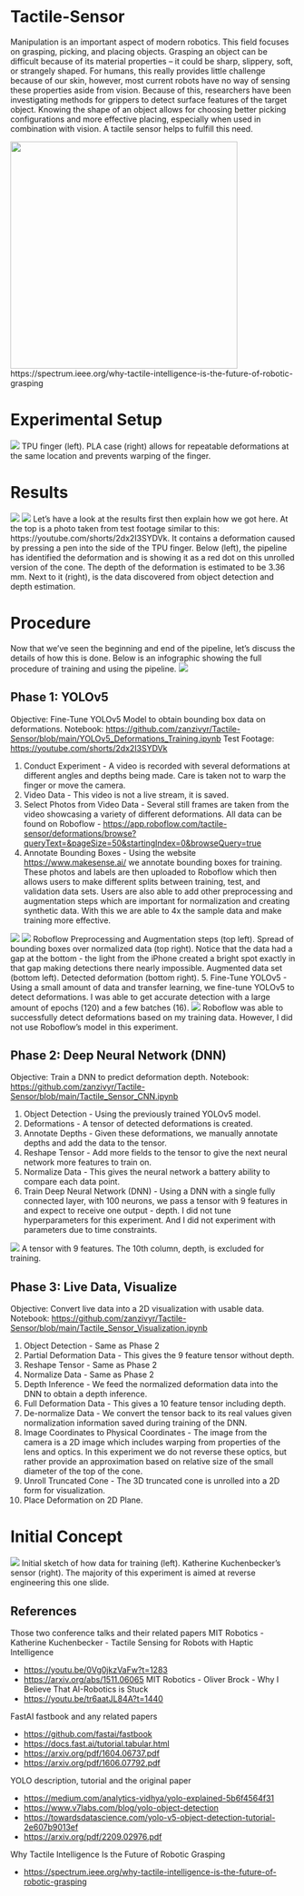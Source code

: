 # Tactile-Sensor
Manipulation is an important aspect of modern robotics. This field focuses on grasping, picking, and placing objects. Grasping an object can be difficult because of its material properties – it could be sharp, slippery, soft, or strangely shaped. For humans, this really provides little challenge because of our skin, however, most current robots have no way of sensing these properties aside from vision. Because of this, researchers have been investigating methods for grippers to detect surface features of the target object. Knowing the shape of an object allows for choosing better picking configurations and more effective placing, especially when used in combination with vision. A tactile sensor helps to fulfill this need.

<img src="https://github.com/zanzivyr/Tactile-Sensor/blob/main/presentation/intro.png" height="400">
https://spectrum.ieee.org/why-tactile-intelligence-is-the-future-of-robotic-grasping 

# Experimental Setup
<img src="https://github.com/zanzivyr/Tactile-Sensor/blob/main/presentation/experimental_setup.png">
TPU finger (left). PLA case (right) allows for repeatable deformations at the same location and prevents warping of the finger. 

# Results
<img src="https://github.com/zanzivyr/Tactile-Sensor/blob/main/presentation/results_top.png">
<img src="https://github.com/zanzivyr/Tactile-Sensor/blob/main/presentation/results_bottom.png">
Let’s have a look at the results first then explain how we got here. At the top is a photo taken from test footage similar to this: https://youtube.com/shorts/2dx2I3SYDVk. It contains a deformation caused by pressing a pen into the side of the TPU finger. Below (left), the pipeline has identified the deformation and is showing it as a red dot on this unrolled version of the cone. The depth of the deformation is estimated to be 3.36 mm. Next to it (right), is the data discovered from object detection and depth estimation.

# Procedure
Now that we’ve seen the beginning and end of the pipeline, let’s discuss the details of how this is done. Below is an infographic showing the full procedure of training and using the pipeline.
<img src="https://github.com/zanzivyr/Tactile-Sensor/blob/main/presentation/Tactile Sensor Pipeline.png">

## Phase 1: YOLOv5
Objective: Fine-Tune YOLOv5 Model to obtain bounding box data on deformations.
Notebook: https://github.com/zanzivyr/Tactile-Sensor/blob/main/YOLOv5_Deformations_Training.ipynb 
Test Footage: https://youtube.com/shorts/2dx2I3SYDVk

1. Conduct Experiment - A video is recorded with several deformations at different angles and depths being made. Care is taken not to warp the finger or move the camera.
2. Video Data - This video is not a live stream, it is saved.
3. Select Photos from Video Data - Several still frames are taken from the video showcasing a variety of different deformations. All data can be found on Roboflow - https://app.roboflow.com/tactile-sensor/deformations/browse?queryText=&pageSize=50&startingIndex=0&browseQuery=true 
4. Annotate Bounding Boxes - Using the website https://www.makesense.ai/ we annotate bounding boxes for training. These photos and labels are then uploaded to Roboflow which then allows users to make different splits between training, test, and validation data sets. Users are also able to add other preprocessing and augmentation steps which are important for normalization and creating synthetic data. With this we are able to 4x the sample data and make training more effective.
<img src="https://github.com/zanzivyr/Tactile-Sensor/blob/main/presentation/processing_top.png">
<img src="https://github.com/zanzivyr/Tactile-Sensor/blob/main/presentation/processing_bottom.png">
Roboflow Preprocessing and Augmentation steps (top left). Spread of bounding boxes over normalized data (top right). Notice that the data had a gap at the bottom - the light from the iPhone created a bright spot exactly in that gap making detections there nearly impossible. Augmented data set (bottom left). Detected deformation (bottom right).
5. Fine-Tune YOLOv5 - Using a small amount of data and transfer learning, we fine-tune YOLOv5 to detect deformations. I was able to get accurate detection with a large amount of epochs (120) and a few batches (16).
<img src="https://github.com/zanzivyr/Tactile-Sensor/blob/main/presentation/processing2.png">
Roboflow was able to successfully detect deformations based on my training data. However, I did not use Roboflow’s model in this experiment.

## Phase 2: Deep Neural Network (DNN)
Objective: Train a DNN to predict deformation depth.
Notebook: https://github.com/zanzivyr/Tactile-Sensor/blob/main/Tactile_Sensor_CNN.ipynb 

1. Object Detection - Using the previously trained YOLOv5 model.
2. Deformations - A tensor of detected deformations is created.
3. Annotate Depths - Given these deformations, we manually annotate depths and add the data to the tensor.
4. Reshape Tensor - Add more fields to the tensor to give the next neural network more features to train on.
5. Normalize Data - This gives the neural network a battery ability to compare each data point.
6. Train Deep Neural Network (DNN) - Using a DNN with a single fully connected layer, with 100 neurons, we pass a tensor with 9 features in and expect to receive one output - depth. I did not tune hyperparameters for this experiment. And I did not experiment with parameters due to time constraints.
<img src="https://github.com/zanzivyr/Tactile-Sensor/blob/main/presentation/tensor.png">
A tensor with 9 features. The 10th column, depth, is excluded for training.

## Phase 3: Live Data, Visualize
Objective: Convert live data into a 2D visualization with usable data.
Notebook: https://github.com/zanzivyr/Tactile-Sensor/blob/main/Tactile_Sensor_Visualization.ipynb 

1. Object Detection - Same as Phase 2
2. Partial Deformation Data - This gives the 9 feature tensor without depth.
3. Reshape Tensor - Same as Phase 2
4. Normalize Data - Same as Phase 2
5. Depth Inference - We feed the normalized deformation data into the DNN to obtain a depth inference.
6. Full Deformation Data - This gives a 10 feature tensor including depth.
7. De-normalize Data - We convert the tensor back to its real values given normalization information saved during training of the DNN.
8. Image Coordinates to Physical Coordinates - The image from the camera is a 2D image which includes warping from properties of the lens and optics. In this experiment we do not reverse these optics, but rather provide an approximation based on relative size of the small diameter of the top of the cone.
9. Unroll Truncated Cone - The 3D truncated cone is unrolled into a 2D form for visualization.
10. Place Deformation on 2D Plane.

# Initial Concept
<img src="https://github.com/zanzivyr/Tactile-Sensor/blob/main/presentation/initial_concept.png">
Initial sketch of how data for training (left). Katherine Kuchenbecker’s sensor (right). The majority of this experiment is aimed at reverse engineering this one slide.

## References

Those two conference talks and their related papers
MIT Robotics - Katherine Kuchenbecker - Tactile Sensing for Robots with Haptic Intelligence
- https://youtu.be/0Vg0jkzVaFw?t=1283
- https://arxiv.org/abs/1511.06065 
MIT Robotics - Oliver Brock - Why I Believe That AI-Robotics is Stuck
- https://youtu.be/tr6aatJL84A?t=1440 

FastAI fastbook and any related papers
- https://github.com/fastai/fastbook
- https://docs.fast.ai/tutorial.tabular.html 
- https://arxiv.org/pdf/1604.06737.pdf
- https://arxiv.org/pdf/1606.07792.pdf 

YOLO description, tutorial and the original paper
- https://medium.com/analytics-vidhya/yolo-explained-5b6f4564f31
- https://www.v7labs.com/blog/yolo-object-detection
- https://towardsdatascience.com/yolo-v5-object-detection-tutorial-2e607b9013ef 
- https://arxiv.org/pdf/2209.02976.pdf 

Why Tactile Intelligence Is the Future of Robotic Grasping
- https://spectrum.ieee.org/why-tactile-intelligence-is-the-future-of-robotic-grasping 
